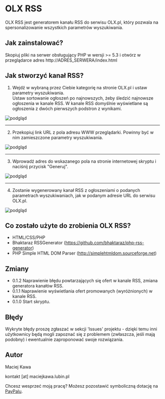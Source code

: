 # OLX RSS
OLX RSS jest generatorem kanału RSS do serwisu OLX.pl, który pozwala na spersonalizowanie wszystkich parametrów wyszukiwania.

## Jak zainstalować?

Skopiuj pliki na serwer obsługujący PHP w wersji >= 5.3 i otwórz w przeglądarce adres http://ADRES_SERWERA/index.html

## Jak stworzyć kanał RSS?

1. Wejdź w wybraną przez Ciebie kategorię na stronie OLX.pl i ustaw parametry wyszukiwania.<br/>Ustaw sortowanie ogłoszeń po najnowszych, żeby śledzić najnowsze ogłoszenia w kanale RSS. W kanale RSS domyślnie wyświetlane są ogłoszenia z dwóch pierwszych podstron z wynikami. 

![podgląd](https://raw.githubusercontent.com/MK-PL/OLX-RSS/master/img/img1.png)

---

2. Przekopiuj link URL z pola adresu WWW przeglądarki. Powinny być w nim zamieszczone parametry wyszukiwania.

![podgląd](https://raw.githubusercontent.com/MK-PL/OLX-RSS/master/img/img2.png)

---

3. Wprowadź adres do wskazanego pola na stronie internetowej skryptu i naciśnij przycisk "Generuj".

![podgląd](https://raw.githubusercontent.com/MK-PL/OLX-RSS/master/img/img3.png)

---

4. Zostanie wygenerowany kanał RSS z ogłoszeniami o podanych parametrach wyszukiwaniach, jak w podanym adresie URL do serwisu OLX.pl.

![podgląd](https://raw.githubusercontent.com/MK-PL/OLX-RSS/master/img/img4.png)

## Co zostało użyte do zrobienia OLX RSS?

- HTML/CSS/PHP
- Bhaktaraz RSSGenerator (https://github.com/bhaktaraz/php-rss-generator)
- PHP Simple HTML DOM Parser (http://simplehtmldom.sourceforge.net)

## Zmiany

- 0.1.2 Naprawienie błędu powtarzających się ofert w kanale RSS, zmiana generatora kanałów RSS.
- 0.1.1 Naprawienie wyświetlania ofert promowanych (wyróżnionych) w kanale RSS.
- 0.1.0 Start skryptu.

## Błędy

Wykryte błędy proszę zgłaszać w sekcji 'Issues' projektu - dzięki temu inni użytkownicy będą mogli zapoznać się z problemem (zwłaszcza, jeśli mają podobny) i ewentualnie zaproponować swoje rozwiązania.

## Autor

Maciej Kawa

kontakt [at] maciejkawa.lubin.pl

Chcesz wesprzeć moją pracę? Możesz pozostawić symboliczną dotację na [PayPalu](https://www.paypal.me/MaciejKawa).
